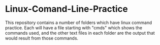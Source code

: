# Linux-Comand-Line-Practice

This repository contains a number of folders which have linux command practice. Each will have a file starting with "cmds" which shows the commands used, and the other text files in each folder are the output that would result from those commands.
